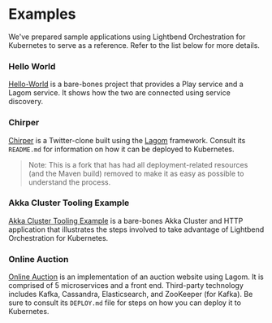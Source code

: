 # Examples

We've prepared sample applications using Lightbend Orchestration for Kubernetes to serve as a reference. Refer to the list below for more details.

### Hello World

[Hello-World](https://github.com/fsat/hello-reactive-tooling) is a bare-bones project that provides a Play service and a Lagom service. It shows how the two are connected using service discovery.

### Chirper

[Chirper](https://github.com/longshorej/lagom-java-chirper-tooling-example) is a Twitter-clone built using the [Lagom](https://www.lagomframework.com/) framework. Consult its `README.md` for information on how it can be deployed to Kubernetes.

> Note: This is a fork that has had all deployment-related resources (and the Maven build) removed to make it as easy as possible to understand the process.

### Akka Cluster Tooling Example

[Akka Cluster Tooling Example](https://github.com/longshorej/akka-cluster-tooling-example) is a bare-bones Akka Cluster and HTTP application that illustrates the steps involved to take advantage of Lightbend Orchestration for Kubernetes.

### Online Auction

[Online Auction](https://github.com/longshorej/online-auction-scala-platform-tooling-example) is an implementation of an auction website using Lagom. It is comprised of 5 microservices and a front end. Third-party technology includes Kafka, Cassandra, Elasticsearch, and ZooKeeper (for Kafka). Be sure to consult its `DEPLOY.md` file for steps on how you can deploy it to Kubernetes.
